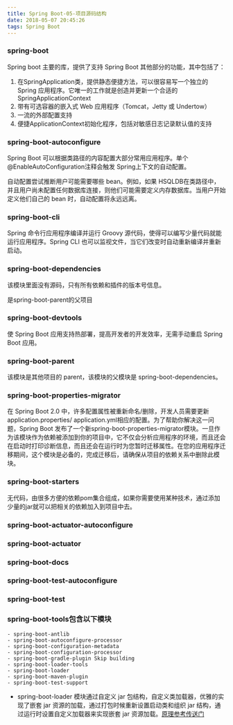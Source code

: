 ```yaml
---
title: Spring Boot-05-项目源码结构
date: 2018-05-07 20:45:26
tags: Spring Boot
---
```


### spring-boot

Spring boot 主要的库，提供了支持 Spring Boot 其他部分的功能，其中包括了：
1. 在SpringApplication类，提供静态便捷方法，可以很容易写一个独立的 Spring 应用程序。它唯一的工作就是创造并更新一个合适的 SpringApplicationContext
1. 带有可选容器的嵌入式 Web 应用程序（Tomcat，Jetty 或 Undertow）
1. 一流的外部配置支持
1. 便捷ApplicationContext初始化程序，包括对敏感日志记录默认值的支持

### spring-boot-autoconfigure

 Spring Boot 可以根据类路径的内容配置大部分常用应用程序。单个@EnableAutoConfiguration注释会触发 Spring上下文的自动配置。
 
 自动配置尝试推断用户可能需要哪些 bean。例如，如果 HSQLDB在类路径中，并且用户尚未配置任何数据库连接，则他们可能需要定义内存数据库。当用户开始定义他们自己的 bean 时，自动配置将永远远离。

### spring-boot-cli

Spring 命令行应用程序编译并运行 Groovy 源代码，使得可以编写少量代码就能运行应用程序。Spring CLI 也可以监视文件，当它们改变时自动重新编译并重新启动。

### spring-boot-dependencies

该模块里面没有源码，只有所有依赖和插件的版本号信息。

是spring-boot-parent的父项目

### spring-boot-devtools

使 Spring Boot 应用支持热部署，提高开发者的开发效率，无需手动重启 Spring Boot 应用。

### spring-boot-parent

该模块是其他项目的 parent，该模块的父模块是 spring-boot-dependencies。

### spring-boot-properties-migrator

在 Spring Boot 2.0 中，许多配置属性被重新命名/删除，开发人员需要更新application.properties/ application.yml相应的配置。为了帮助你解决这一问题，Spring Boot 发布了一个新spring-boot-properties-migrator模块。一旦作为该模块作为依赖被添加到你的项目中，它不仅会分析应用程序的环境，而且还会在启动时打印诊断信息，而且还会在运行时为您暂时迁移属性。在您的应用程序迁移期间，这个模块是必备的，完成迁移后，请确保从项目的依赖关系中删除此模块。

### spring-boot-starters

无代码，由很多方便的依赖pom集合组成，如果你需要使用某种技术，通过添加少量的jar就可以把相关的依赖加入到项目中去。


### spring-boot-actuator-autoconfigure
### spring-boot-actuator

### spring-boot-docs

### spring-boot-test-autoconfigure
### spring-boot-test

### spring-boot-tools包含以下模块
    - spring-boot-antlib
    - spring-boot-autoconfigure-processor
    - spring-boot-configuration-metadata
    - spring-boot-configuration-processor
    - spring-boot-gradle-plugin	Skip building
    - spring-boot-loader-tools
    - spring-boot-loader
    - spring-boot-maven-plugin
    - spring-boot-test-support
    

* spring-boot-loader 模块通过自定义 jar 包结构，自定义类加载器，优雅的实现了嵌套 jar 资源的加载，通过打包时候重新设置启动类和组织 jar 结构，通过运行时设置自定义加载器来实现嵌套 jar 资源加载。[原理参考传送门](http://fangjian0423.github.io/2017/05/31/springboot-executable-jar/)